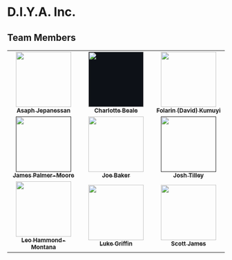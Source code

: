 # D.I.Y.A. Inc.

## Team Members

<table>
<tr>
<td align="center" width="33%"><a href="https://github.com/ExileRL"><img src="https://avatars.githubusercontent.com/u/59202293?v=4" width="128px;" alt=""/><br /><sub><b>Asaph Jepanessan</b></sub></a><br /></td>
<td align="center" width="33%"><a href="https://github.com/charlottieee"><img src="https://avatars.githubusercontent.com/u/105317117?v=4" style="background: #0d1117;" width="128px;" alt=""/><br /><sub><b>Charlotte Beale</b></sub></a><br /></td>
<td align="center" width="33%"><a href="https://github.com/Kami-No-Musuko"><img src="https://avatars.githubusercontent.com/u/105962630?v=4" width="128px;" alt=""/><br /><sub><b>Folarin (David) Kumuyi </b></sub></a><br /></td>
</tr>
<tr>
<td align="center" width="33%"><a href=""><img src="https://avatars.githubusercontent.com/u/0?v=4" width="128px;" alt=""/><br /><sub><b>James Palmer-Moore</b></sub></a><br /></td>
<td align="center" width="33%"><a href="https://github.com/JoeBlakeB"><img src="https://avatars.githubusercontent.com/u/34925002?v=4" width="128px;" alt=""/><br /><sub><b>Joe Baker</b></sub></a><br /></td>
<td align="center" width="33%"><a href=""><img src="https://avatars.githubusercontent.com/u/0?v=4" width="128px;" alt=""/><br /><sub><b>Josh Tilley</b></sub></a><br /></td>
</tr>
<tr>
<td align="center" width="33%"><a href="https://github.com/Neopickle03"><img src="https://avatars.githubusercontent.com/u/61987338?v=4" width="128px;" alt=""/><br /><sub><b>Leo Hammond-Montana</b></sub></a><br /></td>
<td align="center" width="33%"><a href="https://github.com/LifeIsEmerald"><img src="https://avatars.githubusercontent.com/u/43794828?v=4" width="128px;" alt=""/><br /><sub><b>Luke Griffin</b></sub></a><br /></td>
<td align="center" width="33%"><a href="https://github.com/scottjamesbu"><img src="https://avatars.githubusercontent.com/u/116137375?v=4" width="128px;" alt=""/><br /><sub><b>Scott James</b></sub></a><br /></td>
</tr>
<table>
